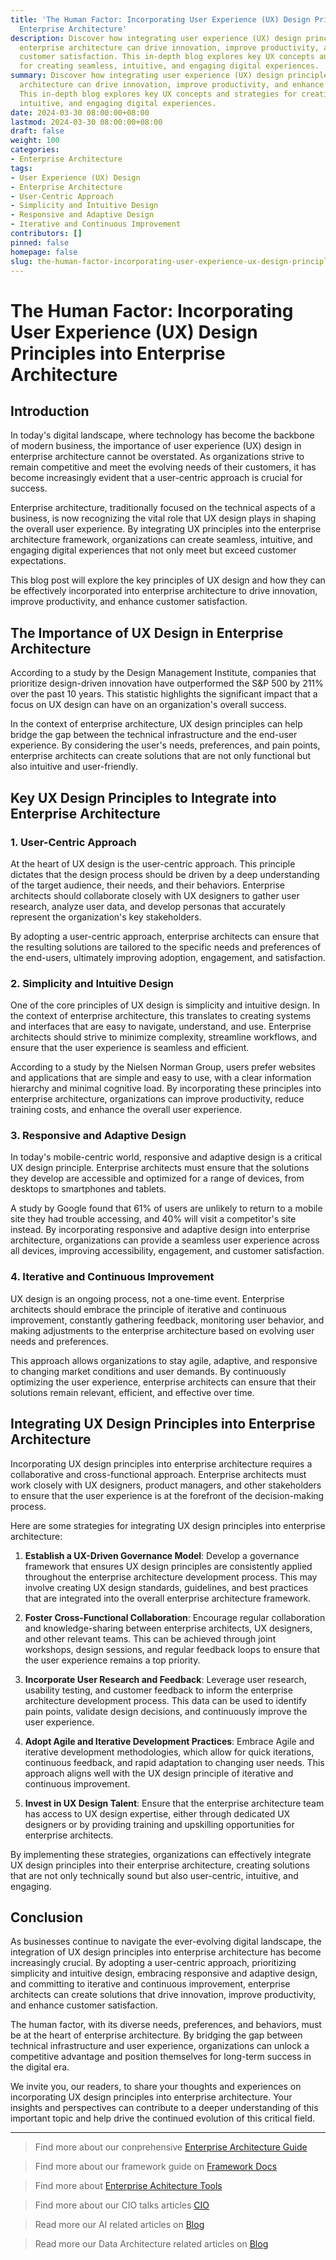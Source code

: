 ```yaml
---
title: 'The Human Factor: Incorporating User Experience (UX) Design Principles into
  Enterprise Architecture'
description: Discover how integrating user experience (UX) design principles into
  enterprise architecture can drive innovation, improve productivity, and enhance
  customer satisfaction. This in-depth blog explores key UX concepts and strategies
  for creating seamless, intuitive, and engaging digital experiences.
summary: Discover how integrating user experience (UX) design principles into enterprise
  architecture can drive innovation, improve productivity, and enhance customer satisfaction.
  This in-depth blog explores key UX concepts and strategies for creating seamless,
  intuitive, and engaging digital experiences.
date: 2024-03-30 08:00:00+08:00
lastmod: 2024-03-30 08:00:00+08:00
draft: false
weight: 100
categories:
- Enterprise Architecture
tags:
- User Experience (UX) Design
- Enterprise Architecture
- User-Centric Approach
- Simplicity and Intuitive Design
- Responsive and Adaptive Design
- Iterative and Continuous Improvement
contributors: []
pinned: false
homepage: false
slug: the-human-factor-incorporating-user-experience-ux-design-principles-into-enterprise-architecture
---
```



# The Human Factor: Incorporating User Experience (UX) Design Principles into Enterprise Architecture

## Introduction

In today's digital landscape, where technology has become the backbone of modern business, the importance of user experience (UX) design in enterprise architecture cannot be overstated. As organizations strive to remain competitive and meet the evolving needs of their customers, it has become increasingly evident that a user-centric approach is crucial for success. 

Enterprise architecture, traditionally focused on the technical aspects of a business, is now recognizing the vital role that UX design plays in shaping the overall user experience. By integrating UX principles into the enterprise architecture framework, organizations can create seamless, intuitive, and engaging digital experiences that not only meet but exceed customer expectations.

This blog post will explore the key principles of UX design and how they can be effectively incorporated into enterprise architecture to drive innovation, improve productivity, and enhance customer satisfaction.

## The Importance of UX Design in Enterprise Architecture

According to a study by the Design Management Institute, companies that prioritize design-driven innovation have outperformed the S&P 500 by 211% over the past 10 years. This statistic highlights the significant impact that a focus on UX design can have on an organization's overall success.

In the context of enterprise architecture, UX design principles can help bridge the gap between the technical infrastructure and the end-user experience. By considering the user's needs, preferences, and pain points, enterprise architects can create solutions that are not only functional but also intuitive and user-friendly.

## Key UX Design Principles to Integrate into Enterprise Architecture

### 1. User-Centric Approach
At the heart of UX design is the user-centric approach. This principle dictates that the design process should be driven by a deep understanding of the target audience, their needs, and their behaviors. Enterprise architects should collaborate closely with UX designers to gather user research, analyze user data, and develop personas that accurately represent the organization's key stakeholders.

By adopting a user-centric approach, enterprise architects can ensure that the resulting solutions are tailored to the specific needs and preferences of the end-users, ultimately improving adoption, engagement, and satisfaction.

### 2. Simplicity and Intuitive Design
One of the core principles of UX design is simplicity and intuitive design. In the context of enterprise architecture, this translates to creating systems and interfaces that are easy to navigate, understand, and use. Enterprise architects should strive to minimize complexity, streamline workflows, and ensure that the user experience is seamless and efficient.

According to a study by the Nielsen Norman Group, users prefer websites and applications that are simple and easy to use, with a clear information hierarchy and minimal cognitive load. By incorporating these principles into enterprise architecture, organizations can improve productivity, reduce training costs, and enhance the overall user experience.

### 3. Responsive and Adaptive Design
In today's mobile-centric world, responsive and adaptive design is a critical UX design principle. Enterprise architects must ensure that the solutions they develop are accessible and optimized for a range of devices, from desktops to smartphones and tablets.

A study by Google found that 61% of users are unlikely to return to a mobile site they had trouble accessing, and 40% will visit a competitor's site instead. By incorporating responsive and adaptive design into enterprise architecture, organizations can provide a seamless user experience across all devices, improving accessibility, engagement, and customer satisfaction.

### 4. Iterative and Continuous Improvement
UX design is an ongoing process, not a one-time event. Enterprise architects should embrace the principle of iterative and continuous improvement, constantly gathering feedback, monitoring user behavior, and making adjustments to the enterprise architecture based on evolving user needs and preferences.

This approach allows organizations to stay agile, adaptive, and responsive to changing market conditions and user demands. By continuously optimizing the user experience, enterprise architects can ensure that their solutions remain relevant, efficient, and effective over time.

## Integrating UX Design Principles into Enterprise Architecture

Incorporating UX design principles into enterprise architecture requires a collaborative and cross-functional approach. Enterprise architects must work closely with UX designers, product managers, and other stakeholders to ensure that the user experience is at the forefront of the decision-making process.

Here are some strategies for integrating UX design principles into enterprise architecture:

1. **Establish a UX-Driven Governance Model**: Develop a governance framework that ensures UX design principles are consistently applied throughout the enterprise architecture development process. This may involve creating UX design standards, guidelines, and best practices that are integrated into the overall enterprise architecture framework.

2. **Foster Cross-Functional Collaboration**: Encourage regular collaboration and knowledge-sharing between enterprise architects, UX designers, and other relevant teams. This can be achieved through joint workshops, design sessions, and regular feedback loops to ensure that the user experience remains a top priority.

3. **Incorporate User Research and Feedback**: Leverage user research, usability testing, and customer feedback to inform the enterprise architecture development process. This data can be used to identify pain points, validate design decisions, and continuously improve the user experience.

4. **Adopt Agile and Iterative Development Practices**: Embrace Agile and iterative development methodologies, which allow for quick iterations, continuous feedback, and rapid adaptation to changing user needs. This approach aligns well with the UX design principle of iterative and continuous improvement.

5. **Invest in UX Design Talent**: Ensure that the enterprise architecture team has access to UX design expertise, either through dedicated UX designers or by providing training and upskilling opportunities for enterprise architects.

By implementing these strategies, organizations can effectively integrate UX design principles into their enterprise architecture, creating solutions that are not only technically sound but also user-centric, intuitive, and engaging.

## Conclusion

As businesses continue to navigate the ever-evolving digital landscape, the integration of UX design principles into enterprise architecture has become increasingly crucial. By adopting a user-centric approach, prioritizing simplicity and intuitive design, embracing responsive and adaptive design, and committing to iterative and continuous improvement, enterprise architects can create solutions that drive innovation, improve productivity, and enhance customer satisfaction.

The human factor, with its diverse needs, preferences, and behaviors, must be at the heart of enterprise architecture. By bridging the gap between technical infrastructure and user experience, organizations can unlock a competitive advantage and position themselves for long-term success in the digital era.

We invite you, our readers, to share your thoughts and experiences on incorporating UX design principles into enterprise architecture. Your insights and perspectives can contribute to a deeper understanding of this important topic and help drive the continued evolution of this critical field.

---

> Find more about our conprehensive [Enterprise Architecture Guide](/docs/ultimate-guides/chapter-1.1-introduction-of-enterprise-architecture/)

> Find more about our framework guide on [Framework Docs](/docs/frameworks/)

> Find more about [Enterprise Achitecture Tools](/docs/software-tools/)

> Find more about our CIO talks articles [CIO](/tags/cio/)

> Read more our AI related articles on [Blog](/tags/artificial-intelligence/)

> Read more our Data Architecture related articles on [Blog](/tags/data-architecture/)
